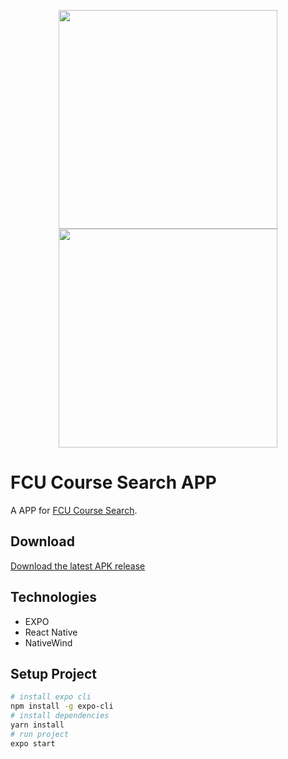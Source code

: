 <p align="center">
  <img src="https://user-images.githubusercontent.com/92412722/215243095-db310068-f55a-405e-a808-e036bf570812.png" style="width:350px;"/>
  <img src="https://user-images.githubusercontent.com/92412722/215246631-023e1c19-449a-4ff7-9e65-3fdd4acb85c5.png" style="width:350px;"/>
</p>

# FCU Course Search APP
A APP for [FCU Course Search](https://github.com/ridemountainpig/fcu-course-search).

## Download
[Download the latest APK release](https://github.com/ridemountainpig/fcu-course-search-app/releases/download/v1.0.0/fcu-course-search-app.zip)

## Technologies
- EXPO
- React Native
- NativeWind
## Setup Project
```bash
# install expo cli
npm install -g expo-cli
# install dependencies
yarn install
# run project
expo start
```
